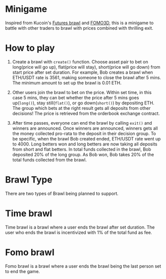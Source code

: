 # Minigame

Inspired from Kucoin's [Futures brawl](https://www.kucoin.com/news/en-beginners-guide-on-how-to-get-started-quickly-in-futures-brawl) and [FOMO3D](https://cryptoslate.com/products/fomo3d/), this is a minigame to battle with other traders to brawl with prices combined with thrilling exit.

# How to play

1. Create a brawl with `create()` function. Choose asset pair to bet on long(price will go up), flat(price will stay), short(price will go down) from start price after set duration. For example, Bob creates a brawl when ETH/USDT rate is 3561, making someone to close the brawl after 5 mins. The minimum amount to set up the brawl is 0.01 ETH. 

2. Other users join the brawl to bet on the price. Within set time, in this case 5 mins, they can bet whether the price after 5 mins goes up(`long()`), stay still(`flat()`), or go down(`short()`) by depositing ETH. The group which bets at the right result gets all deposits from other decisions! The price is retrieved from the orderbook exchange contract. 

3. After time passes, everyone can end the brawl by calling `exit()` and winners are announced. Once winners are announced, winners gets all the money collected pro-rata to the deposit in their decision group. To be specific, when the brawl Bob created ended, ETH/USDT rate went up to 4000. Long betters won and long betters are now taking all deposits from short and flat betters. In total funds collected in the brawl, Bob deposited 20% of the long group. As Bob won, Bob takes 20% of the total funds collected from the brawl.

# Brawl Type

There are two types of Brawl being planned to support.

# Time brawl

Time brawl is a brawl where a user ends the brawl after set duration. The user who ends the brawl is incentivized with 1% of the total fund as fee.

# Fomo brawl

Fomo brawl is a brawl where a user ends the brawl being the last person set to end the game. 